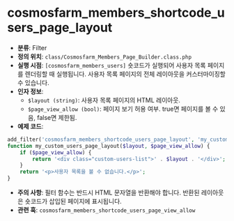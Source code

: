 # cosmosfarm_members_shortcode_users_page_layout

- **분류**: Filter
- **정의 위치**: `class/Cosmosfarm_Members_Page_Builder.class.php`
- **실행 시점**: `[cosmosfarm_members_users]` 숏코드가 실행되어 사용자 목록 페이지를 렌더링할 때 실행됩니다. 사용자 목록 페이지의 전체 레이아웃을 커스터마이징할 수 있습니다.
- **인자 정보**:
  - `$layout (string)`: 사용자 목록 페이지의 HTML 레이아웃.
  - `$page_view_allow (bool)`: 페이지 보기 허용 여부. true면 페이지를 볼 수 있음, false면 제한됨.
- **예제 코드**:

```php
add_filter('cosmosfarm_members_shortcode_users_page_layout', 'my_custom_users_page_layout', 10, 2);
function my_custom_users_page_layout($layout, $page_view_allow) {
    if ($page_view_allow) {
        return '<div class="custom-users-list">' . $layout . '</div>';
    }
    return '<p>사용자 목록을 볼 수 없습니다.</p>';
}
```

- **주의 사항**: 필터 함수는 반드시 HTML 문자열을 반환해야 합니다. 반환된 레이아웃은 숏코드가 삽입된 페이지에 표시됩니다.
- **관련 훅**: `cosmosfarm_members_shortcode_users_page_view_allow`
